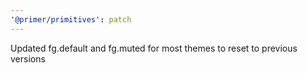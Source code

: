 ```yaml
---
'@primer/primitives': patch
---
```


Updated fg.default and fg.muted for most themes to reset to previous versions
